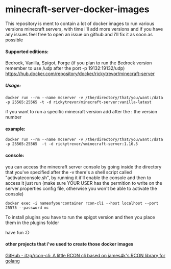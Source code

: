 # minecraft-server-docker-images
This repository is ment to contain a lot of docker images to run various versions minecraft servers, with time i'll add more versions and if you have any issues feel free to 
open an issue on github and i'll fix it as soon as possible

#### Supported editions:
Bedrock, Vanilla, Spigot, Forge (if you plan to run the Bedrock version remember to use /udp after the port -p 19132:19132/udp) 
https://hub.docker.com/repository/docker/rickytrevor/minecraft-server

##### Usage:

```
docker run --rm --name mcserver -v /the/directory/that/you/want:/data -p 25565:25565 -t -d rickytrevor/minecraft-server:vanilla-latest
```

if you want to run a specific minecraft version add after the : the version number

#### example:

```
docker run --rm --name mcserver -v /the/directory/that/you/want:/data  -p 25565:25565  -t -d rickytrevor/vminecraft-server:1.16.5
```

#### console:

you can access the minecraft server console by going inside the directory that you've specified after the -v there's a shell script called "activateconsole.sh", by running it it'll enable the console and then to access it just run (make sure YOUR USER has the permition to write on the server.properties config file, otherwise you won't be able to activate the console)

```
docker exec -i nameofyourcontainer rcon-cli --host localhost --port 25575 --password mc
```

To install plugins you have to run the spigot version and then you place them in the plugins folder

have fun :D


#### other projects that i've used to create those docker images

[GitHub - itzg/rcon-cli: A little RCON cli based on james4k&#39;s RCON library for golang](https://github.com/itzg/rcon-cli)
